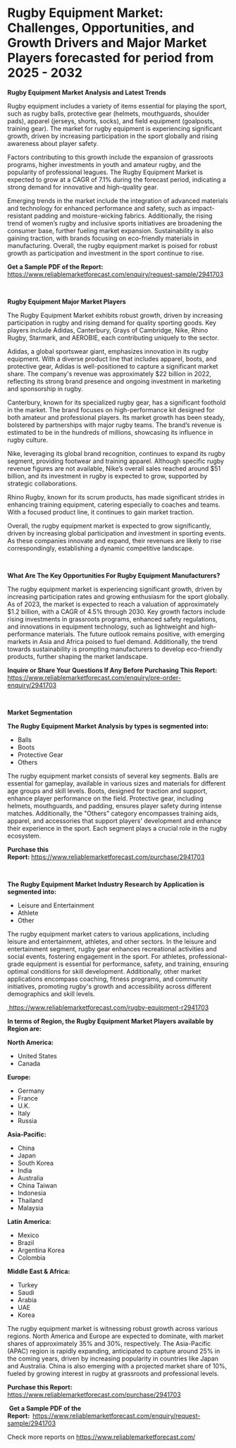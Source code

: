 <p><h1>Rugby Equipment Market: Challenges, Opportunities, and Growth Drivers and Major Market Players forecasted for period from 2025 - 2032</h1></p><p><strong>Rugby Equipment Market Analysis and Latest Trends</strong></p>
<p><p>Rugby equipment includes a variety of items essential for playing the sport, such as rugby balls, protective gear (helmets, mouthguards, shoulder pads), apparel (jerseys, shorts, socks), and field equipment (goalposts, training gear). The market for rugby equipment is experiencing significant growth, driven by increasing participation in the sport globally and rising awareness about player safety. </p><p>Factors contributing to this growth include the expansion of grassroots programs, higher investments in youth and amateur rugby, and the popularity of professional leagues. The Rugby Equipment Market is expected to grow at a CAGR of 7.1% during the forecast period, indicating a strong demand for innovative and high-quality gear. </p><p>Emerging trends in the market include the integration of advanced materials and technology for enhanced performance and safety, such as impact-resistant padding and moisture-wicking fabrics. Additionally, the rising trend of women’s rugby and inclusive sports initiatives are broadening the consumer base, further fueling market expansion. Sustainability is also gaining traction, with brands focusing on eco-friendly materials in manufacturing. Overall, the rugby equipment market is poised for robust growth as participation and investment in the sport continue to rise.</p></p>
<p><strong>Get a Sample PDF of the Report:&nbsp;</strong> <a href="https://www.reliablemarketforecast.com/enquiry/request-sample/2941703?utm_campaign=2449&utm_medium=2&utm_source=Github&utm_content=ia&utm_term=15032025&utm_id=rugby-equipment">https://www.reliablemarketforecast.com/enquiry/request-sample/2941703</a></p>
<p>&nbsp;</p>
<p><strong>Rugby Equipment Major Market Players</strong></p>
<p><p>The Rugby Equipment Market exhibits robust growth, driven by increasing participation in rugby and rising demand for quality sporting goods. Key players include Adidas, Canterbury, Grays of Cambridge, Nike, Rhino Rugby, Starmark, and AEROBIE, each contributing uniquely to the sector.</p><p>Adidas, a global sportswear giant, emphasizes innovation in its rugby equipment. With a diverse product line that includes apparel, boots, and protective gear, Adidas is well-positioned to capture a significant market share. The company's revenue was approximately $22 billion in 2022, reflecting its strong brand presence and ongoing investment in marketing and sponsorship in rugby.</p><p>Canterbury, known for its specialized rugby gear, has a significant foothold in the market. The brand focuses on high-performance kit designed for both amateur and professional players. Its market growth has been steady, bolstered by partnerships with major rugby teams. The brand’s revenue is estimated to be in the hundreds of millions, showcasing its influence in rugby culture.</p><p>Nike, leveraging its global brand recognition, continues to expand its rugby segment, providing footwear and training apparel. Although specific rugby revenue figures are not available, Nike’s overall sales reached around $51 billion, and its investment in rugby is expected to grow, supported by strategic collaborations.</p><p>Rhino Rugby, known for its scrum products, has made significant strides in enhancing training equipment, catering especially to coaches and teams. With a focused product line, it continues to gain market traction.</p><p>Overall, the rugby equipment market is expected to grow significantly, driven by increasing global participation and investment in sporting events. As these companies innovate and expand, their revenues are likely to rise correspondingly, establishing a dynamic competitive landscape.</p></p>
<p>&nbsp;</p>
<p><strong>What Are The Key Opportunities For Rugby Equipment Manufacturers?</strong></p>
<p><p>The rugby equipment market is experiencing significant growth, driven by increasing participation rates and growing enthusiasm for the sport globally. As of 2023, the market is expected to reach a valuation of approximately $1.2 billion, with a CAGR of 4.5% through 2030. Key growth factors include rising investments in grassroots programs, enhanced safety regulations, and innovations in equipment technology, such as lightweight and high-performance materials. The future outlook remains positive, with emerging markets in Asia and Africa poised to fuel demand. Additionally, the trend towards sustainability is prompting manufacturers to develop eco-friendly products, further shaping the market landscape.</p></p>
<p><strong>Inquire or Share Your Questions If Any Before Purchasing This Report:</strong> <a href="https://www.reliablemarketforecast.com/enquiry/pre-order-enquiry/2941703?utm_campaign=2449&utm_medium=2&utm_source=Github&utm_content=ia&utm_term=15032025&utm_id=rugby-equipment">https://www.reliablemarketforecast.com/enquiry/pre-order-enquiry/2941703</a></p>
<p>&nbsp;</p>
<p><strong>Market Segmentation</strong></p>
<p><strong>The Rugby Equipment Market Analysis by types is segmented into:</strong></p>
<p><ul><li>Balls</li><li>Boots</li><li>Protective Gear</li><li>Others</li></ul></p>
<p><p>The rugby equipment market consists of several key segments. Balls are essential for gameplay, available in various sizes and materials for different age groups and skill levels. Boots, designed for traction and support, enhance player performance on the field. Protective gear, including helmets, mouthguards, and padding, ensures player safety during intense matches. Additionally, the "Others" category encompasses training aids, apparel, and accessories that support players' development and enhance their experience in the sport. Each segment plays a crucial role in the rugby ecosystem.</p></p>
<p><strong>Purchase this Report:&nbsp;</strong><a href="https://www.reliablemarketforecast.com/purchase/2941703?utm_campaign=2449&utm_medium=2&utm_source=Github&utm_content=ia&utm_term=15032025&utm_id=rugby-equipment">https://www.reliablemarketforecast.com/purchase/2941703</a></p>
<p>&nbsp;</p>
<p><strong>The Rugby Equipment Market Industry Research by Application is segmented into:</strong></p>
<p><ul><li>Leisure and Entertainment</li><li>Athlete</li><li>Other</li></ul></p>
<p><p>The rugby equipment market caters to various applications, including leisure and entertainment, athletes, and other sectors. In the leisure and entertainment segment, rugby gear enhances recreational activities and social events, fostering engagement in the sport. For athletes, professional-grade equipment is essential for performance, safety, and training, ensuring optimal conditions for skill development. Additionally, other market applications encompass coaching, fitness programs, and community initiatives, promoting rugby's growth and accessibility across different demographics and skill levels.</p></p>
<p><a href="https://www.reliablemarketforecast.com/rugby-equipment-r2941703?utm_campaign=2449&utm_medium=2&utm_source=Github&utm_content=ia&utm_term=15032025&utm_id=rugby-equipment">&nbsp;https://www.reliablemarketforecast.com/rugby-equipment-r2941703</a></p>
<p><strong>In terms of Region, the Rugby Equipment Market Players available by Region are:</strong></p>
<p>
    <p> <strong> North America: </strong>
        <ul>
            <li>United States</li>
            <li>Canada</li>
        </ul>
        </p> 
    <p> <strong> Europe: </strong>
        <ul>
            <li>Germany</li>
            <li>France</li>
            <li>U.K.</li>
            <li>Italy</li>
            <li>Russia</li>
        </ul>
        </p> 
    <p> <strong> Asia-Pacific: </strong>
        <ul>
            <li>China</li>
            <li>Japan</li>
            <li>South Korea</li>
            <li>India</li>
            <li>Australia</li>
            <li>China Taiwan</li>
            <li>Indonesia</li>
            <li>Thailand</li>
            <li>Malaysia</li>
        </ul>
        </p> 
    <p> <strong> Latin America: </strong>
        <ul>
            <li>Mexico</li>
            <li>Brazil</li>
            <li>Argentina Korea</li>
            <li>Colombia</li>
        </ul>
        </p> 
    <p> <strong> Middle East & Africa: </strong>
        <ul>
            <li>Turkey</li>
            <li>Saudi</li>
            <li>Arabia</li>
            <li>UAE</li>
            <li>Korea</li>
        </ul>
    </p>
    </p>
<p><p>The rugby equipment market is witnessing robust growth across various regions. North America and Europe are expected to dominate, with market shares of approximately 35% and 30%, respectively. The Asia-Pacific (APAC) region is rapidly expanding, anticipated to capture around 25% in the coming years, driven by increasing popularity in countries like Japan and Australia. China is also emerging with a projected market share of 10%, fueled by growing interest in rugby at grassroots and professional levels.</p></p>
<p><strong>Purchase this Report: </strong><a href="https://www.reliablemarketforecast.com/purchase/2941703?utm_campaign=2449&utm_medium=2&utm_source=Github&utm_content=ia&utm_term=15032025&utm_id=rugby-equipment">https://www.reliablemarketforecast.com/purchase/2941703</a></p>
<p>&nbsp;<strong>Get a Sample PDF of the Report:&nbsp;&nbsp;</strong><a href="https://www.reliablemarketforecast.com/enquiry/request-sample/2941703?utm_campaign=2449&utm_medium=2&utm_source=Github&utm_content=ia&utm_term=15032025&utm_id=rugby-equipment">https://www.reliablemarketforecast.com/enquiry/request-sample/2941703</a></p>
<p><strong></strong></p>
<p>Check more reports on <a href="https://www.reliablemarketforecast.com/?utm_campaign=2449&utm_medium=2&utm_source=Github&utm_content=ia&utm_term=15032025&utm_id=rugby-equipment">https://www.reliablemarketforecast.com/</a></p>